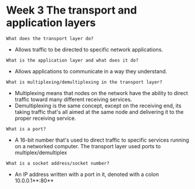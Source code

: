 # Week 3 The transport and application layers

`What does the transport layer do?`
* Allows traffic to be directed to specific network applications.

`What is the application layer and what does it do?`
* Allows applications to communicate in a way they understand.

`What is multiplexing/demultiplexing in the transport layer?`
* Multiplexing means that nodes on the network have the ability to
  direct traffic toward many different receiving services.
* Demultiplexing is the same concept, except on the receiving end, its
  taking traffic that's all aimed at the same node and delivering it to
  the proper receiving service.

`What is a port?`
* A 16-bit number that's used to direct traffic to specific services
  running on a networked computer. The transport layer used ports to
  multiplex/demultiplex

`What is a socket address/socket number?`
* An IP address written with a port in it, denoted with a colon
  10.0.0.1**:80**


